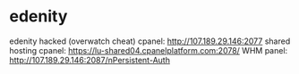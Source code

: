# edenity
edenity hacked (overwatch cheat)
cpanel: http://107.189.29.146:2077
shared hosting cpanel: https://lu-shared04.cpanelplatform.com:2078/
WHM panel: http://107.189.29.146:2087/nPersistent-Auth 

